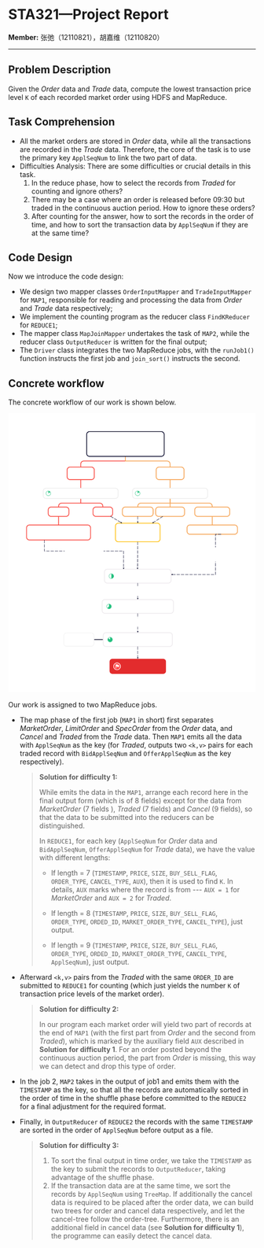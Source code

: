 # STA321—Project Report

**Member:** 张弛（12110821），胡嘉维（12110820）

---

## Problem Description

Given the *Order* data and *Trade* data, compute the lowest transaction price level `K` of each recorded market order using HDFS and MapReduce. 



## Task Comprehension

-	All the market orders are stored in *Order* data, while all the transactions are recorded in the *Trade* data. Therefore, the core of the task is to use the primary key `ApplSeqNum` to link the two part of data.
-	Difficulties Analysis: There are some difficulties or crucial details in this task.
    1. In the reduce phase, how to select the records from *Traded* for counting and ignore others?
    2. There may be a case where an order is released before 09:30 but traded in the continuous auction period. How to ignore these orders?
    3. After counting for the answer, how to sort the records in the order of time, and how to sort the transaction data by `ApplSeqNum` if they are at the same time?



## Code Design

Now we introduce the code design:

+ We design two mapper classes `OrderInputMapper` and `TradeInputMapper` for `MAP1`, responsible for reading and processing the data from *Order* and *Trade* data respectively;
+ We implement the counting program as the reducer class `FindKReducer` for `REDUCE1`;
+ The mapper class `MapJoinMapper` undertakes the task of `MAP2`, while the reducer class `OutputReducer` is written for the final output;
+ The `Driver` class integrates the two MapReduce jobs, with the `runJob1()` function instructs the first job and `join_sort()` instructs the second.


## Concrete workflow

The concrete workflow of our work is shown below. 

![ ](Workflow.svg)

Our work is assigned to two MapReduce jobs. 

- The map phase of the first job (`MAP1` in short) first separates *MarketOrder*, *LimitOrder* and *SpecOrder* from the *Order* data, and *Cancel* and *Traded* from the *Trade* data. Then `MAP1` emits all the data with `ApplSeqNum` as the key (for *Traded*, outputs two `<k,v>` pairs for each traded record with `BidApplSeqNum` and `OfferApplSeqNum` as the key respectively). 

	>  **Solution for difficulty 1:**
	>
	>  While emits the data in the `MAP1`, arrange each record here in the final output form (which is of 8 fields) except for the data from *MarketOrder* (7 fields ), *Traded* (7 fields) and *Cancel* (9 fields), so that the data to be submitted into the reducers can be distinguished.
	>
	>  In `REDUCE1`, for each key (`ApplSeqNum` for *Order* data and `BidApplSeqNum`, `OfferApplSeqNum` for *Trade* data), we have the value with different lengths:
	>
    >  - If length = 7 (`TIMESTAMP`, `PRICE`, `SIZE`, `BUY_SELL_FLAG`, `ORDER_TYPE`, `CANCEL_TYPE`, `AUX`), then it is used to find `K`. In details, `AUX` marks where the record is from --- `AUX = 1` for *MarketOrder* and `AUX = 2` for *Traded*.
    > 
	>  - If length = 8 (`TIMESTAMP`, `PRICE`, `SIZE`, `BUY_SELL_FLAG`, `ORDER_TYPE`, `ORDED_ID`, `MARKET_ORDER_TYPE`, `CANCEL_TYPE`), just output.
	>  - If length = 9 (`TIMESTAMP`, `PRICE`, `SIZE`, `BUY_SELL_FLAG`, `ORDER_TYPE`, `ORDED_ID`, `MARKET_ORDER_TYPE`, `CANCEL_TYPE`, `ApplSeqNum`), just output.

- Afterward `<k,v>` pairs from the *Traded* with the same `ORDER_ID` are submitted to `REDUCE1` for counting (which just yields the number `K` of transaction price levels of the market order). 

  >  **Solution for difficulty 2:**
  >
  >  In our program each market order will yield two part of records at the end of `MAP1` (with the first part from *Order* and the second from *Traded*), which is marked by the auxiliary field `AUX` described in **Solution for difficulty 1**. For an order posted beyond the continuous auction period, the part from *Order* is missing, this way we can detect and drop this type of order.

- In the job 2, `MAP2` takes in the output of job1 and emits them with the `TIMESTAMP` as the key, so that all the records are automatically sorted in the order of time in the shuffle phase before committed to the `REDUCE2` for a final adjustment for the required format.
- Finally, in `OutputReducer` of `REDUCE2` the records with the same `TIMESTAMP` are sorted in the order of `ApplSeqNum` before output as a file. 

	>  **Solution for difficulty 3:**
	>
	> 1. To sort the final output in time order, we take the `TIMESTAMP` as the key to submit the records to `OutputReducer`, taking advantage of the shuffle phase.
	> 2. If the transaction data are at the same time, we sort the records by `ApplSeqNum` using `TreeMap`. If additionally the cancel data is required to be placed after the order data, we can build two trees for order and cancel data respectively, and let the cancel-tree follow the order-tree. Furthermore, there is an additional field in cancel data (see **Solution for difficulty 1**), the programme can easily detect the cancel data.


